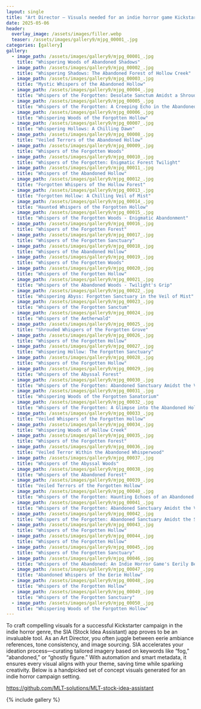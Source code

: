 ```yaml
---
layout: single
title: "Art Director – Visuals needed for an indie horror game Kickstarter — eerie forest, fog, abandoned buildings"
date: 2025-05-06
header:
  overlay_image: /assets/images/filler.webp
  teaser: /assets/images/gallery9/mjpg_00001_.jpg
categories: [gallery]
gallery:
  - image_path: /assets/images/gallery9/mjpg_00001_.jpg
    title: "Whispering Woods of Abandoned Shadows"
  - image_path: /assets/images/gallery9/mjpg_00002_.jpg
    title: "Whispering Shadows: The Abandoned Forest of Hollow Creek"
  - image_path: /assets/images/gallery9/mjpg_00003_.jpg
    title: "Mystic Whispers of the Abandoned Hollow"
  - image_path: /assets/images/gallery9/mjpg_00004_.jpg
    title: "Whispers of the Forgotten: Desolate Sanctum Amidst a Shrouded Forest"
  - image_path: /assets/images/gallery9/mjpg_00005_.jpg
    title: "Whispers of the Forgotten: A Creeping Echo in the Abandoned Woods"
  - image_path: /assets/images/gallery9/mjpg_00006_.jpg
    title: "Whispering Woods of the Forgotten Hollow"
  - image_path: /assets/images/gallery9/mjpg_00007_.jpg
    title: "Whispering Hollows: A Chilling Dawn"
  - image_path: /assets/images/gallery9/mjpg_00008_.jpg
    title: "Veiled Terrors of the Abandoned Hollow"
  - image_path: /assets/images/gallery9/mjpg_00009_.jpg
    title: "Whispers of the Forgotten Woods"
  - image_path: /assets/images/gallery9/mjpg_00010_.jpg
    title: "Whispers of the Forgotten: Enigmatic Forest Twilight"
  - image_path: /assets/images/gallery9/mjpg_00011_.jpg
    title: "Whispers of the Abandoned Hollow"
  - image_path: /assets/images/gallery9/mjpg_00012_.jpg
    title: "Forgotten Whispers of the Hollow Forest"
  - image_path: /assets/images/gallery9/mjpg_00013_.jpg
    title: "Forgotten Hollow: A Chilling Veil of Mist"
  - image_path: /assets/images/gallery9/mjpg_00014_.jpg
    title: "Haunted Whispers of the Forgotten Hollow"
  - image_path: /assets/images/gallery9/mjpg_00015_.jpg
    title: "Whispers of the Forgotten Woods - Enigmatic Abandonment"
  - image_path: /assets/images/gallery9/mjpg_00016_.jpg
    title: "Whispers of the Forgotten Forest"
  - image_path: /assets/images/gallery9/mjpg_00017_.jpg
    title: "Whispers of the Forgotten Sanctuary"
  - image_path: /assets/images/gallery9/mjpg_00018_.jpg
    title: "Whispers of the Abandoned Hollow"
  - image_path: /assets/images/gallery9/mjpg_00019_.jpg
    title: "Whispers of the Forgotten Woods"
  - image_path: /assets/images/gallery9/mjpg_00020_.jpg
    title: "Whispers of the Forgotten Hollow"
  - image_path: /assets/images/gallery9/mjpg_00021_.jpg
    title: "Whispers of the Abandoned Woods - Twilight's Grip"
  - image_path: /assets/images/gallery9/mjpg_00022_.jpg
    title: "Whispering Abyss: Forgotten Sanctuary in the Veil of Mist"
  - image_path: /assets/images/gallery9/mjpg_00023_.jpg
    title: "Whispers of the Forgotten Sanctum"
  - image_path: /assets/images/gallery9/mjpg_00024_.jpg
    title: "Whispers of the Aetherwald"
  - image_path: /assets/images/gallery9/mjpg_00025_.jpg
    title: "Shrouded Whispers of the Forgotten Grove"
  - image_path: /assets/images/gallery9/mjpg_00026_.jpg
    title: "Whispers of the Forgotten Hollow"
  - image_path: /assets/images/gallery9/mjpg_00027_.jpg
    title: "Whispering Hollow: The Forgotten Sanctuary"
  - image_path: /assets/images/gallery9/mjpg_00028_.jpg
    title: "Whispers of the Forgotten Hollow"
  - image_path: /assets/images/gallery9/mjpg_00029_.jpg
    title: "Whispers of the Abyssal Forest"
  - image_path: /assets/images/gallery9/mjpg_00030_.jpg
    title: "Whispers of the Forgotten: Abandoned Sanctuary Amidst the Veil of Fog"
  - image_path: /assets/images/gallery9/mjpg_00031_.jpg
    title: "Whispering Woods of the Forgotten Sanatorium"
  - image_path: /assets/images/gallery9/mjpg_00032_.jpg
    title: "Whispers of the Forgotten: A Glimpse into the Abandoned Hollows"
  - image_path: /assets/images/gallery9/mjpg_00033_.jpg
    title: "Veiled Whispers of the Forgotten Hollow"
  - image_path: /assets/images/gallery9/mjpg_00034_.jpg
    title: "Whispering Woods of Hollow Creek"
  - image_path: /assets/images/gallery9/mjpg_00035_.jpg
    title: "Whispers of the Forgotten Forest"
  - image_path: /assets/images/gallery9/mjpg_00036_.jpg
    title: "Veiled Terror Within the Abandoned Whisperwood"
  - image_path: /assets/images/gallery9/mjpg_00037_.jpg
    title: "Whispers of the Abyssal Woods"
  - image_path: /assets/images/gallery9/mjpg_00038_.jpg
    title: "Whispers of the Abandoned Forest"
  - image_path: /assets/images/gallery9/mjpg_00039_.jpg
    title: "Veiled Terrors of the Forgotten Hollow"
  - image_path: /assets/images/gallery9/mjpg_00040_.jpg
    title: "Whispers of the Forgotten: Haunting Echoes of an Abandoned Forest"
  - image_path: /assets/images/gallery9/mjpg_00041_.jpg
    title: "Whispers of the Forgotten: Abandoned Sanctuary Amidst the Veil of Mist"
  - image_path: /assets/images/gallery9/mjpg_00042_.jpg
    title: "Whispers of the Forgotten: Abandoned Sanctuary Amidst the Shrouded Woods"
  - image_path: /assets/images/gallery9/mjpg_00043_.jpg
    title: "Whispers of the Forgotten Hollow"
  - image_path: /assets/images/gallery9/mjpg_00044_.jpg
    title: "Whispers of the Forgotten Hollow"
  - image_path: /assets/images/gallery9/mjpg_00045_.jpg
    title: "Whispers of the Forgotten Sanctuary"
  - image_path: /assets/images/gallery9/mjpg_00046_.jpg
    title: "Whispers of the Abandoned: An Indie Horror Game's Eerily Beautiful Setting"
  - image_path: /assets/images/gallery9/mjpg_00047_.jpg
    title: "Abandoned Whispers of the Eerie Hollow"
  - image_path: /assets/images/gallery9/mjpg_00048_.jpg
    title: "Whispers of the Forgotten Hollow"
  - image_path: /assets/images/gallery9/mjpg_00049_.jpg
    title: "Whispers of the Forgotten Sanctuary"
  - image_path: /assets/images/gallery9/mjpg_00050_.jpg
    title: "Whispering Woods of the Forgotten Hollow"
---
```


To craft compelling visuals for a successful Kickstarter campaign in the indie horror genre, the SIA (Stock Idea Assistant) app proves to be an invaluable tool. As an Art Director, you often juggle between eerie ambiance references, tone consistency, and image sourcing. SIA accelerates your ideation process—curating tailored imagery based on keywords like “fog,” “abandoned,” or “ghostly figure.” With automation and smart metadata, it ensures every visual aligns with your theme, saving time while sparking creativity. Below is a handpicked set of concept visuals generated for an indie horror campaign setting.

https://github.com/MLT-solutions/MLT-stock-idea-assistant

{% include gallery %}
